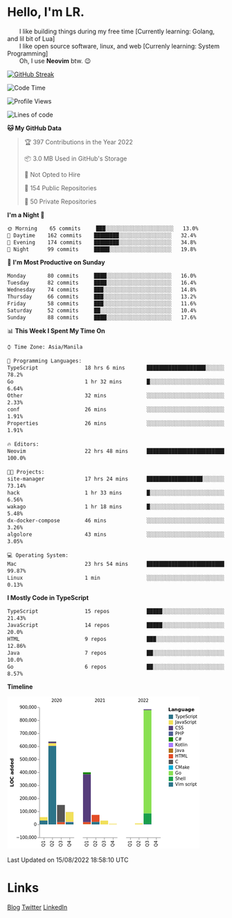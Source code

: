 # Hello, I'm LR. 

  I like building things during my free time [Currently learning: Golang, and lil bit of Lua]  
  I like open source software, linux, and web [Currenly learning: System Programming]  
  Oh, I use **Neovim** btw. :wink:  
  
[![GitHub Streak](https://github-readme-streak-stats.herokuapp.com?user=laureanray&theme=ayu-light&hide_border=true)](https://git.io/streak-stats)

<!--START_SECTION:waka-->
![Code Time](http://img.shields.io/badge/Code%20Time-103%20hrs%2017%20mins-blue)

![Profile Views](http://img.shields.io/badge/Profile%20Views-61-blue)

![Lines of code](https://img.shields.io/badge/From%20Hello%20World%20I%27ve%20Written-2%20Million%20lines%20of%20code-blue)

**🐱 My GitHub Data** 

> 🏆 397 Contributions in the Year 2022
 > 
> 📦 3.0 MB Used in GitHub's Storage 
 > 
> 🚫 Not Opted to Hire
 > 
> 📜 154 Public Repositories 
 > 
> 🔑 50 Private Repositories  
 > 
**I'm a Night 🦉** 

```text
🌞 Morning    65 commits     ███░░░░░░░░░░░░░░░░░░░░░░   13.0% 
🌆 Daytime    162 commits    ████████░░░░░░░░░░░░░░░░░   32.4% 
🌃 Evening    174 commits    ████████░░░░░░░░░░░░░░░░░   34.8% 
🌙 Night      99 commits     █████░░░░░░░░░░░░░░░░░░░░   19.8%

```
📅 **I'm Most Productive on Sunday** 

```text
Monday       80 commits     ████░░░░░░░░░░░░░░░░░░░░░   16.0% 
Tuesday      82 commits     ████░░░░░░░░░░░░░░░░░░░░░   16.4% 
Wednesday    74 commits     ███░░░░░░░░░░░░░░░░░░░░░░   14.8% 
Thursday     66 commits     ███░░░░░░░░░░░░░░░░░░░░░░   13.2% 
Friday       58 commits     ███░░░░░░░░░░░░░░░░░░░░░░   11.6% 
Saturday     52 commits     ██░░░░░░░░░░░░░░░░░░░░░░░   10.4% 
Sunday       88 commits     ████░░░░░░░░░░░░░░░░░░░░░   17.6%

```


📊 **This Week I Spent My Time On** 

```text
⌚︎ Time Zone: Asia/Manila

💬 Programming Languages: 
TypeScript               18 hrs 6 mins       ███████████████████░░░░░░   78.2% 
Go                       1 hr 32 mins        █░░░░░░░░░░░░░░░░░░░░░░░░   6.64% 
Other                    32 mins             ░░░░░░░░░░░░░░░░░░░░░░░░░   2.33% 
conf                     26 mins             ░░░░░░░░░░░░░░░░░░░░░░░░░   1.91% 
Properties               26 mins             ░░░░░░░░░░░░░░░░░░░░░░░░░   1.91%

🔥 Editors: 
Neovim                   22 hrs 48 mins      █████████████████████████   100.0%

🐱‍💻 Projects: 
site-manager             17 hrs 24 mins      ██████████████████░░░░░░░   73.14% 
hack                     1 hr 33 mins        █░░░░░░░░░░░░░░░░░░░░░░░░   6.56% 
wakago                   1 hr 18 mins        █░░░░░░░░░░░░░░░░░░░░░░░░   5.48% 
dx-docker-compose        46 mins             ░░░░░░░░░░░░░░░░░░░░░░░░░   3.26% 
algolore                 43 mins             ░░░░░░░░░░░░░░░░░░░░░░░░░   3.05%

💻 Operating System: 
Mac                      23 hrs 54 mins      █████████████████████████   99.87% 
Linux                    1 min               ░░░░░░░░░░░░░░░░░░░░░░░░░   0.13%

```

**I Mostly Code in TypeScript** 

```text
TypeScript               15 repos            █████░░░░░░░░░░░░░░░░░░░░   21.43% 
JavaScript               14 repos            █████░░░░░░░░░░░░░░░░░░░░   20.0% 
HTML                     9 repos             ███░░░░░░░░░░░░░░░░░░░░░░   12.86% 
Java                     7 repos             ██░░░░░░░░░░░░░░░░░░░░░░░   10.0% 
Go                       6 repos             ██░░░░░░░░░░░░░░░░░░░░░░░   8.57%

```


**Timeline**

![Chart not found](https://raw.githubusercontent.com/laureanray/laureanray/master/charts/bar_graph.png) 


 Last Updated on 15/08/2022 18:58:10 UTC
<!--END_SECTION:waka-->

# Links
[Blog](https://lr.hashnode.dev)
[Twitter](https://twitter.com/laureanray)
[LinkedIn](https://linkedin.com/in/laureanray)
